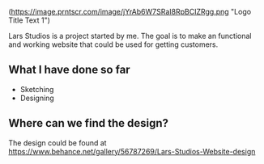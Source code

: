 
(https://image.prntscr.com/image/jYrAb6W7SRaI8RpBCIZRgg.png "Logo Title Text 1")

Lars Studios is a project started by me.
The goal is to make an functional and working website that could be used for getting customers.

## What I have done so far
* Sketching
* Designing

## Where can we find the design?
The design could be found at https://www.behance.net/gallery/56787269/Lars-Studios-Website-design
